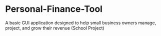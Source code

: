 # Personal-Finance-Tool
A basic GUI application designed to help small business owners manage, project, and grow their revenue (School Project)
